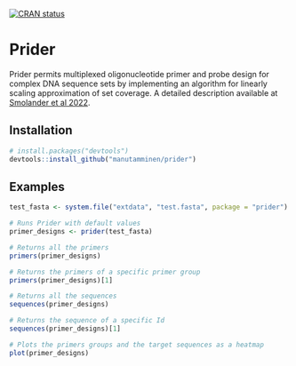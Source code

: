   <!-- badges: start -->
  [![CRAN status](https://www.r-pkg.org/badges/version/prider)](https://CRAN.R-project.org/package=prider)
  <!-- badges: end -->

# Prider

Prider permits multiplexed oligonucleotide primer and probe design for 
complex DNA sequence sets by implementing an algorithm for linearly 
scaling approximation of set coverage. A detailed description available at
[Smolander et al 2022](https://bmcbioinformatics.biomedcentral.com/articles/10.1186/s12859-022-04710-1).

## Installation

```R
# install.packages("devtools")
devtools::install_github("manutamminen/prider")

```

## Examples

```R
test_fasta <- system.file("extdata", "test.fasta", package = "prider")

# Runs Prider with default values
primer_designs <- prider(test_fasta)

# Returns all the primers
primers(primer_designs)

# Returns the primers of a specific primer group
primers(primer_designs)[1]

# Returns all the sequences
sequences(primer_designs)

# Returns the sequence of a specific Id
sequences(primer_designs)[1]

# Plots the primers groups and the target sequences as a heatmap
plot(primer_designs)

```
